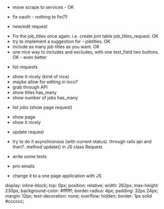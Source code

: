 * move scrape to services - OK

* fix oauth - nothing to fix(?)

* new/edit request
- Fix the job_titles once again. i.e. create join table job_titles_request. OK
- try to implement a suggestion for - jobtitles. OK
- include as many job titles as you want. OK
- one nice way to includes and excludes, with one text_field two buttons. OK - even better

* list requests
- show it nicely (kind of nice)
- maybe allow for editing in loco?
- grab through API
- show titles has_many
- show number of jobs has_many

* list jobs (show page request)
- show page
- show it nicely

* update request
- try to do it asynchronous (with current status). through rails api and then?. method update() in JS class Request.

* write some tests

* pmi emails
- change it to a one page application with JS



display: inline-block;
  top: 0px;
  position: relative;
	width: 262px;
	max-height: 230px;
  background-color: #ffffff;
  border-radius: 4px;
  padding: 32px 24px;
  margin: 12px;
  text-decoration: none;
  overflow: hidden;
  border: 1px solid #cccccc;